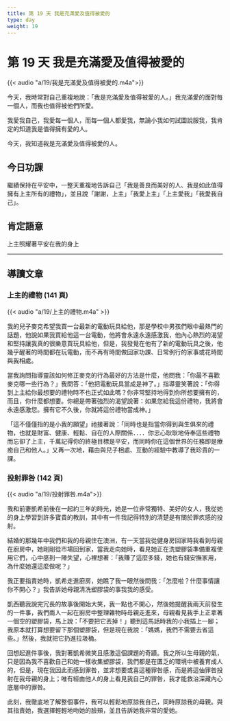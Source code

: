 ```yaml
---
title: 第 19 天 我是充滿愛及值得被愛的
type: day
weight: 19
---
```


# 第 19 天 我是充滿愛及值得被愛的

{{< audio "a/19/我是充滿愛及值得被愛的.m4a">}}

今天，我時常對自己重複地說：「我是充滿愛及值得被愛的人。」我充滿愛的面對每一個人，而我也值得被他們所愛。

我愛我自己，我愛每一個人，而每一個人都愛我，無論小我如何試圖說服我，我肯定的知道我是值得擁有愛的人。

今天，我知道我是充滿愛及值得被愛的人。

## 今日功課

繼績保持在平安中，一整天重複地告訴自己「我是善良而美好的人、我是如此值得擁有上主所有的禮物」，並且說「謝謝，上主」「我愛上主」「上主愛我」「我愛我自己」。

## 肯定語意

上主照耀著平安在我的身上

---

## 導讀文章

### 上主的禮物 (141 頁)

{{< audio "a/19/上主的禮物.m4a" >}}

我的兒子麥克希望我買一台最新的電動玩具給他，那是學校中男孩們眼中最熱門的話題，他說如果我買給他這一台電動，他將會永遠永遠感激我，他內心熱烈的渴望和堅持讓我真的很樂意買玩具給他，但是，我發覺在他有了新的電動玩具之後，他幾乎醒著的時間都在玩電動，而不再有時間做回家功課、日常例行的家事或花時間與我相處。

當我詢問指導靈該如何修正麥克的行為最好的方法是什麼，他問我：「你最不喜歡麥克哪一些行為？」我問答：「他把電動玩具當成是神了。」指導靈笑著說：「你得到上主給你最想要的禮物時不也正式如此嗎？你非常堅持地得到你所想要擁有的，而且，你什麼都想要。你總是帶著強烈的渴望說著：如果您給我這份禮物，我將會永遠感激您。擁有它不久後，你就將這份禮物當成神。」

「這不僅僅指的是小我的願望」祂接著說：「同時也是指當你得到與生俱來的禮物，也就是財富、健康、輕鬆、自在的人際關係．．．．你忠心耿耿地侍奉這些禮物而忘卻了上主，千萬記得你的終極目標是平安，而同時你在這個世界的任務即是療癒自己和他人。」又再一次地，藉由與兒子相處、互動的經驗中教導了我珍貴的一課。

### 投射罪咎 (142 頁)

{{< audio "a/19/投射罪咎.m4a">}}

我和前妻凱希前後在一起約三年的時光，她是一位非常獨特、美好的女人，我從她的身上學習到許多寶貴的教訓，其中有一件我記得特別的清楚是有關於罪疚感的投射。

結婚的那幾年中我們和我的母親住在澳洲，有一天當我從健身房回家時我看到母親在廚房中，她剛剛從市場回到家，當我走向她時，看見她正在洗塑膠袋準備重複使用它們，心中感到一陣失望，心裡想著：「我賺了這麼多錢，她也有錢安撫家用，為什麼她還這麼做呢？」

我正要指責她時，凱希走進廚房，她瞧了我一眼然後問我：「怎麼啦？什麼事情讓你不開心？」我告訴她母親清洗塑膠袋的事我我的感受。

凱西聽我說完冗長的故事後開始大笑，我一點也不開心，然後她提醒我兩天前發生的一件事，我們兩人一起在廚房中整理雜物時母親走進來，母親看見我手上正拿著一個空的塑膠袋，馬上說：「不要把它丟掉！」聽到這馬話時我的小我插上一腳；我原本就打算想要留下那個塑膠袋，但是現在我說：「媽媽，我們不需要去省這些。」然後，我就把它扔進拉圾桶。

回想起進件事後，我對著凱希微笑且感激這個課題的奇蹟。我之所以生母親的氣，只是因為我不喜歡自己和她一樣收集塑膠袋，我們都是在匱乏的環境中被養育成人的，但是，現在我因此而感到罪咎，並非想要或喜這種罪咎感，而是將這伷罪咎投射在我母親的身上；唯有經由他人的身上看見我自己的罪咎，我才能救治深藏內心底層中的罪咎。

此刻，我徹底地了解整個事件，我可以輕鬆地原諒我自己，同時原諒我的母親。與其指責她，我選擇輕輕地吻她的臉頰，並且告訴她我非常的愛她。
